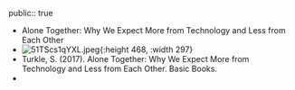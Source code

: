 public:: true

- Alone Together: Why We Expect More from Technology and Less from Each Other
- ![51TScs1qYXL.jpeg](../assets/51TScs1qYXL_1669921258603_0.jpeg){:height 468, :width 297}
- Turkle, S. (2017). Alone Together: Why We Expect More from Technology and Less from Each Other. Basic Books.
-